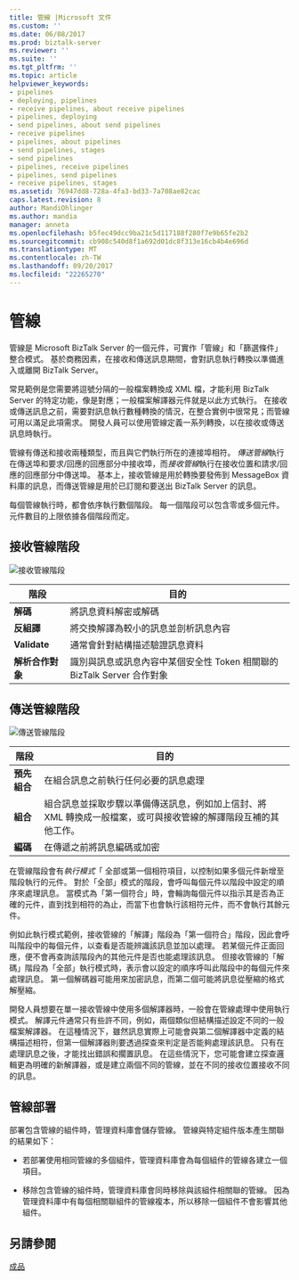 ```yaml
---
title: 管線 |Microsoft 文件
ms.custom: ''
ms.date: 06/08/2017
ms.prod: biztalk-server
ms.reviewer: ''
ms.suite: ''
ms.tgt_pltfrm: ''
ms.topic: article
helpviewer_keywords:
- pipelines
- deploying, pipelines
- receive pipelines, about receive pipelines
- pipelines, deploying
- send pipelines, about send pipelines
- receive pipelines
- pipelines, about pipelines
- send pipelines, stages
- send pipelines
- pipelines, receive pipelines
- pipelines, send pipelines
- receive pipelines, stages
ms.assetid: 76947dd8-728a-4fa3-bd33-7a708ae82cac
caps.latest.revision: 8
author: MandiOhlinger
ms.author: mandia
manager: anneta
ms.openlocfilehash: b5fec49dcc9ba21c5d117188f280f7e9b65fe2b2
ms.sourcegitcommit: cb908c540d8f1a692d01dc8f313e16cb4b4e696d
ms.translationtype: MT
ms.contentlocale: zh-TW
ms.lasthandoff: 09/20/2017
ms.locfileid: "22265270"
---
```

# <a name="pipelines"></a>管線
管線是 Microsoft BizTalk Server 的一個元件，可實作「管線」和「篩選條件」整合模式。 基於商務因素，在接收和傳送訊息期間，會對訊息執行轉換以準備進入或離開 BizTalk Server。  
  
 常見範例是您需要將逗號分隔的一般檔案轉換成 XML 檔，才能利用 BizTalk Server 的特定功能，像是對應；一般檔案解譯器元件就是以此方式執行。 在接收或傳送訊息之前，需要對訊息執行數種轉換的情況，在整合實例中很常見；而管線可用以滿足此項需求。 開發人員可以使用管線定義一系列轉換，以在接收或傳送訊息時執行。  
  
 管線有傳送和接收兩種類型，而且與它們執行所在的連接埠相符。 *傳送管線*執行在傳送埠和要求/回應的回應部分中接收埠，而*接收管線*執行在接收位置和請求/回應的回應部分中傳送埠。 基本上，接收管線是用於轉換要發佈到 MessageBox 資料庫的訊息，而傳送管線是用於已訂閱和要送出 BizTalk Server 的訊息。  
  
 每個管線執行時，都會依序執行數個階段。 每一個階段可以包含零或多個元件。 元件數目的上限依據各個階段而定。  
  
## <a name="receive-pipeline-stages"></a>接收管線階段  
 ![接收管線階段](../core/media/arch-pipe-receive.gif "arch_pipe_receive")  
  
|階段|目的|  
|-----------|-------------|  
|**解碼**|將訊息資料解密或解碼|  
|**反組譯**|將交換解譯為較小的訊息並剖析訊息內容|  
|**Validate**|通常會針對結構描述驗證訊息資料|  
|**解析合作對象**|識別與訊息或訊息內容中某個安全性 Token 相關聯的 BizTalk Server 合作對象|  
  
## <a name="send-pipeline-stages"></a>傳送管線階段  
 ![傳送管線階段](../core/media/arch-pipe-send.gif "arch_pipe_send")  
  
|階段|目的|  
|-----------|-------------|  
|**預先組合**|在組合訊息之前執行任何必要的訊息處理|  
|**組合**|組合訊息並採取步驟以準備傳送訊息，例如加上信封、將 XML 轉換成一般檔案，或可與接收管線的解譯階段互補的其他工作。|  
|**編碼**|在傳遞之前將訊息編碼或加密|  
  
 在管線階段會有*執行模式*「 全部或第一個相符項目，以控制如果多個元件新增至階段執行的元件。 對於「全部」模式的階段，會呼叫每個元件以階段中設定的順序來處理訊息。 當模式為「第一個符合」時，會輪詢每個元件以指示其是否為正確的元件，直到找到相符的為止，而當下也會執行該相符元件，而不會執行其餘元件。  
  
 例如此執行模式範例，接收管線的「解譯」階段為「第一個符合」階段，因此會呼叫階段中的每個元件，以查看是否能辨識該訊息並加以處理。 若某個元件正面回應，便不會再查詢該階段內的其他元件是否也能處理該訊息。 但接收管線的「解碼」階段為「全部」執行模式時，表示會以設定的順序呼叫此階段中的每個元件來處理訊息。 第一個解碼器可能用來加密訊息，而第二個可能將訊息從壓縮的格式解壓縮。  
  
 開發人員想要在單一接收管線中使用多個解譯器時，一般會在管線處理中使用執行模式。 解譯元件通常只有些許不同，例如，兩個類似但結構描述設定不同的一般檔案解譯器。 在這種情況下，雖然訊息實際上可能會與第二個解譯器中定義的結構描述相符，但第一個解譯器則要透過探查來判定是否能夠處理該訊息。 只有在處理訊息之後，才能找出錯誤和擱置訊息。 在這些情況下，您可能會建立探查邏輯更為明確的新解譯器，或是建立兩個不同的管線，並在不同的接收位置接收不同的訊息。  
  
## <a name="pipeline-deployment"></a>管線部署  
 部署包含管線的組件時，管理資料庫會儲存管線。 管線與特定組件版本產生關聯的結果如下：  
  
-   若部署使用相同管線的多個組件，管理資料庫會為每個組件的管線各建立一個項目。  
  
-   移除包含管線的組件時，管理資料庫會同時移除與該組件相關聯的管線。 因為管理資料庫中有每個相關聯組件的管線複本，所以移除一個組件不會影響其他組件。  
  
## <a name="see-also"></a>另請參閱  
 [成品](../core/artifacts.md)